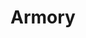 ---
blog: https://armory.io/blog
git: https://github.com/armory-io
linkedin: https://linkedin.com/company/armory.io
logohandle: armoryio
sort: armory
title: Armory
twitter: https://x.com/cloudarmory
website: https://www.armory.io/
youtube: https://youtube.com/c/armory-io
---